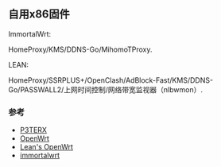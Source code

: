## 自用x86固件


ImmortalWrt:

HomeProxy/KMS/DDNS-Go/MihomoTProxy.

LEAN:

HomeProxy/SSRPLUS+/OpenClash/AdBlock-Fast/KMS/DDNS-Go/PASSWALL2/上网时间控制/网络带宽监视器（nlbwmon）.

### 参考

- [P3TERX](https://github.com/P3TERX/Actions-OpenWrt)
- [OpenWrt](https://github.com/openwrt/openwrt)
- [Lean's OpenWrt](https://github.com/coolsnowwolf/lede)
- [immortalwrt](https://github.com/immortalwrt/immortalwrt)
